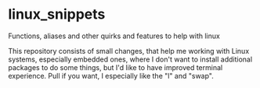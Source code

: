 # linux_snippets
Functions, aliases and other quirks and features to help with linux

This repository consists of small changes, that help me working with Linux systems, especially embedded ones, where I don't want to install additional packages to do some things, but I'd like to have improved terminal experience. Pull if you want, I especially like the "l" and "swap".
